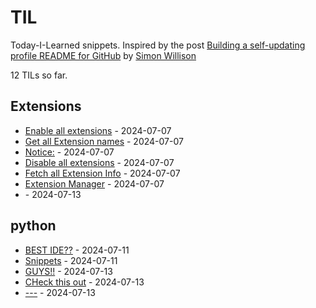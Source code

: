 # TIL

Today-I-Learned snippets. Inspired by the post [Building a self-updating profile README for GitHub](https://simonwillison.net/2020/Jul/10/self-updating-profile-readme/) by [Simon Willison](https://github.com/simonw) 

<!-- count starts -->12<!-- count ends --> TILs so far. 
<!-- index starts -->
## Extensions

* [Enable all extensions](https://github.com/Coding4Hours/til/blob/master/Extensions/Enable_all_extensions.md) - 2024-07-07
* [Get all Extension names](https://github.com/Coding4Hours/til/blob/master/Extensions/Get_all_extensions.md) - 2024-07-07
* [Notice:](https://github.com/Coding4Hours/til/blob/master/Extensions/readme.md) - 2024-07-07
* [Disable all extensions](https://github.com/Coding4Hours/til/blob/master/Extensions/Disable_all_extensions.md) - 2024-07-07
* [Fetch all Extension Info](https://github.com/Coding4Hours/til/blob/master/Extensions/Fetch_Extension_Info.md) - 2024-07-07
* [Extension Manager](https://github.com/Coding4Hours/til/blob/master/Extensions/Extension_Manager.md) - 2024-07-07
* [](https://github.com/Coding4Hours/til/blob/master/Extensions/index.md) - 2024-07-13

## python

* [BEST IDE??](https://github.com/Coding4Hours/til/blob/master/python/BEST%20IDE%3F%3F.md) - 2024-07-11
* [Snippets](https://github.com/Coding4Hours/til/blob/master/python/Snippets.md) - 2024-07-11
* [GUYS!!](https://github.com/Coding4Hours/til/blob/master/python/GUYS.md) - 2024-07-13
* [CHeck this out](https://github.com/Coding4Hours/til/blob/master/python/Check%20This%20Out.md) - 2024-07-13
* [---](https://github.com/Coding4Hours/til/blob/master/python/index.md) - 2024-07-13
<!-- index ends -->
